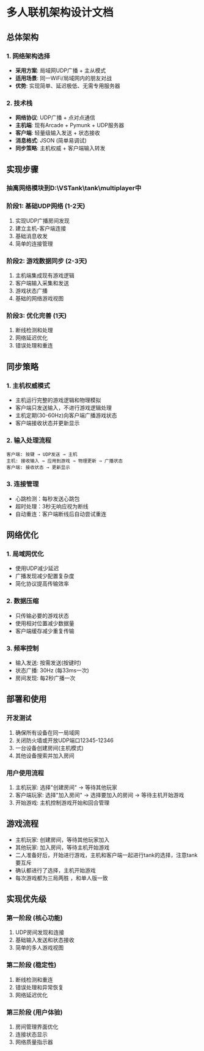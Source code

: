# 多人联机架构设计文档

## 总体架构

### 1. 网络架构选择
- **采用方案**: 局域网UDP广播 + 主从模式
- **适用场景**: 同一WiFi/局域网内的朋友对战
- **优势**: 实现简单、延迟极低、无需专用服务器

### 2. 技术栈
- **网络协议**: UDP广播 + 点对点通信
- **主机端**: 现有Arcade + Pymunk + UDP服务器
- **客户端**: 轻量级输入发送 + 状态接收
- **消息格式**: JSON (简单易调试)
- **同步策略**: 主机权威 + 客户端输入转发

## 实现步骤

### 抽离网络模块到D:\VSTank\tank\multiplayer中  

### 阶段1: 基础UDP网络 (1-2天)
1. 实现UDP广播房间发现
2. 建立主机-客户端连接
3. 基础消息收发
4. 简单的连接管理

### 阶段2: 游戏数据同步 (2-3天)
1. 主机端集成现有游戏逻辑
2. 客户端输入采集和发送
3. 游戏状态广播
4. 基础的网络游戏视图

### 阶段3: 优化完善 (1天)
1. 断线检测和处理
2. 网络延迟优化
3. 错误处理和重连

## 同步策略

### 1. 主机权威模式
- 主机运行完整的游戏逻辑和物理模拟
- 客户端只发送输入，不进行游戏逻辑处理
- 主机定期(30-60Hz)向客户端广播游戏状态
- 客户端接收状态并更新显示

### 2. 输入处理流程
```
客户端: 按键 → UDP发送 → 主机
主机: 接收输入 → 应用到游戏 → 物理更新 → 广播状态
客户端: 接收状态 → 更新显示
```

### 3. 连接管理
- 心跳检测：每秒发送心跳包
- 超时处理：3秒无响应视为断线
- 自动重连：客户端断线后自动尝试重连

## 网络优化

### 1. 局域网优化
- 使用UDP减少延迟
- 广播发现减少配置复杂度
- 简化协议提高传输效率

### 2. 数据压缩
- 只传输必要的游戏状态
- 使用相对位置减少数据量
- 客户端缓存减少重复传输

### 3. 频率控制
- 输入发送: 按需发送(按键时)
- 状态广播: 30Hz (每33ms一次)
- 房间发现: 每2秒广播一次

## 部署和使用

### 开发测试
1. 确保所有设备在同一局域网
2. 关闭防火墙或开放UDP端口12345-12346
3. 一台设备创建房间(主机模式)
4. 其他设备搜索并加入房间

### 用户使用流程
1. 主机玩家: 选择"创建房间" → 等待其他玩家
2. 客户端玩家: 选择"加入房间" → 选择要加入的房间 -> 等待主机开始游戏
3. 开始游戏: 主机控制游戏开始和回合管理


## 游戏流程
-  主机玩家: 创建房间，等待其他玩家加入
-  其他玩家: 加入房间，等待主机开始游戏
-  二人准备好后，开始进行游戏，主机和客户端一起进行tank的选择，注意tank要互斥
-  确认都进行了选择，主机开始游戏
-  每次游戏都为三局两胜 ，和单人版一致


## 实现优先级

### 第一阶段 (核心功能)
1. UDP房间发现和连接
2. 基础输入发送和状态接收
3. 简单的多人游戏视图

### 第二阶段 (稳定性)
1. 断线检测和重连
2. 错误处理和异常恢复
3. 网络延迟优化

### 第三阶段 (用户体验)
1. 房间管理界面优化
2. 连接状态显示
3. 网络质量指示器